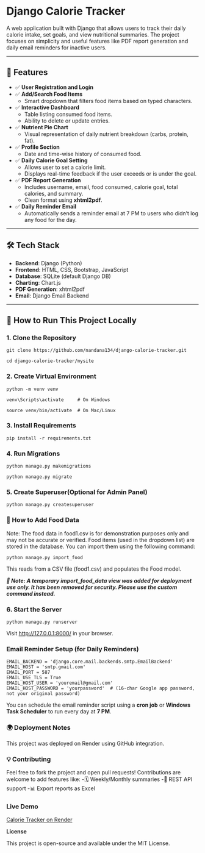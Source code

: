 # Django Calorie Tracker

A web application built with Django that allows users to track their daily calorie intake, set goals, and view nutritional summaries. The project focuses on simplicity and useful features like PDF report generation and daily email reminders for inactive users.

---

## 🌟 Features

- ✅ **User Registration and Login**
- ✅ **Add/Search Food Items**
  - Smart dropdown that filters food items based on typed characters.
- ✅ **Interactive Dashboard**
  - Table listing consumed food items.
  - Ability to delete or update entries.
- ✅ **Nutrient Pie Chart**
  - Visual representation of daily nutrient breakdown (carbs, protein, fat).
- ✅ **Profile Section**
  - Date and time-wise history of consumed food.
- ✅ **Daily Calorie Goal Setting**
  - Allows user to set a calorie limit.
  - Displays real-time feedback if the user exceeds or is under the goal.
- ✅ **PDF Report Generation**
  - Includes username, email, food consumed, calorie goal, total calories, and summary.
  - Clean format using **xhtml2pdf**.
- ✅ **Daily Reminder Email**
  - Automatically sends a reminder email at 7 PM to users who didn’t log any food for the day.

---

## 🛠️ Tech Stack

- **Backend**: Django (Python)
- **Frontend**: HTML, CSS, Bootstrap, JavaScript
- **Database**: SQLite (default Django DB)
- **Charting**: Chart.js
- **PDF Generation**: xhtml2pdf
- **Email**: Django Email Backend

---

## 🚀 How to Run This Project Locally

### 1. Clone the Repository
```
git clone https://github.com/nandana134/django-calorie-tracker.git
```
```
cd django-calorie-tracker/mysite
```

### 2. Create Virtual Environment
```
python -m venv venv
```
```
venv\Scripts\activate     # On Windows

source venv/bin/activate  # On Mac/Linux
````

### 3. Install Requirements
```
pip install -r requirements.txt
```
### 4. Run Migrations
```
python manage.py makemigrations

python manage.py migrate
```
### 5. Create Superuser(Optional for Admin Panel)
```
python manage.py createsuperuser
```
### 🧠 How to Add Food Data
Note: The food data in food1.csv is for demonstration purposes only and may not be accurate or verified.
Food items (used in the dropdown list) are stored in the database. You can import them using the following command:
```
python manage.py import_food
```
This reads from a CSV file (food1.csv) and populates the Food model.

***🔐 Note: A temporary import_food_data view was added for deployment use only. It has been removed for security. Please use the custom command instead.***

### 6. Start the Server
```
python manage.py runserver
```
Visit http://127.0.0.1:8000/ in your browser.

### Email Reminder Setup (for Daily Reminders)

```
EMAIL_BACKEND = 'django.core.mail.backends.smtp.EmailBackend'
EMAIL_HOST = 'smtp.gmail.com'
EMAIL_PORT = 587
EMAIL_USE_TLS = True
EMAIL_HOST_USER = 'youremail@gmail.com'
EMAIL_HOST_PASSWORD = 'yourpassword'  # (16-char Google app password, not your original password)
```

You can schedule the email reminder script using a **cron job** or **Windows Task Scheduler** to run every day at **7 PM**.

### 🌍 Deployment Notes
This project was deployed on Render using GitHub integration.

### 💡 Contributing
Feel free to fork the project and open pull requests! Contributions are welcome to add features like:
-🗓️ Weekly/Monthly summaries
-📱 REST API support
-📊 Export reports as Excel

### Live Demo
[Calorie Tracker on Render](https://django-calorie-tracker-3d1h.onrender.com/)

**License**

This project is open-source and available under the MIT License.








